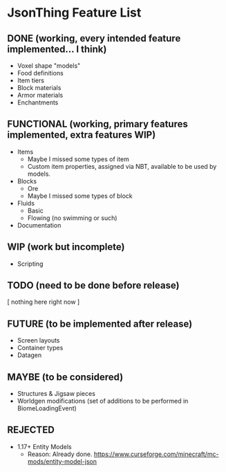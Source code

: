 # JsonThing Feature List

## DONE (working, every intended feature implemented... I think)

* Voxel shape "models"
* Food definitions
* Item tiers
* Block materials
* Armor materials
* Enchantments

## FUNCTIONAL (working, primary features implemented, extra features WIP)

* Items
  * Maybe I missed some types of item
  * Custom item properties, assigned via NBT, available to be used by models.
* Blocks
  * Ore 
  * Maybe I missed some types of block
* Fluids
  * Basic
  * Flowing (no swimming or such)
* Documentation

## WIP (work but incomplete)

* Scripting

## TODO (need to be done before release)

[ nothing here right now ]

## FUTURE (to be implemented after release)

* Screen layouts
* Container types
* Datagen

## MAYBE (to be considered)

* Structures & Jigsaw pieces
* Worldgen modifications (set of additions to be performed in BiomeLoadingEvent)

## REJECTED

* 1.17+ Entity Models
  * Reason: Already done. https://www.curseforge.com/minecraft/mc-mods/entity-model-json
